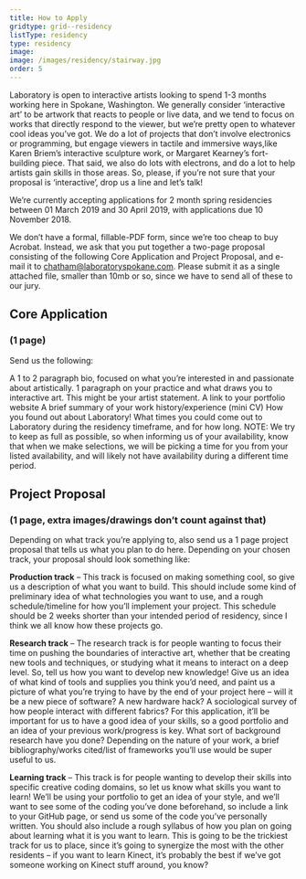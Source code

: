 ```yaml
---
title: How to Apply
gridtype: grid--residency
listType: residency
type: residency
image:
image: /images/residency/stairway.jpg
order: 5
---
```


Laboratory is open to interactive artists looking to spend 1-3 months working here in Spokane, Washington. We generally consider ‘interactive art’ to be artwork that reacts to people or live data, and we tend to focus on works that directly respond to the viewer, but we’re pretty open to whatever cool ideas you’ve got. We do a lot of projects that don’t involve electronics or programming, but engage viewers in tactile and immersive ways,like Karen Briem’s interactive sculpture work, or Margaret Kearney’s fort-building piece. That said, we also do lots with electrons, and do a lot to help artists gain skills in those areas. So, please, if you’re not sure that your proposal is ‘interactive’, drop us a line and let’s talk!

We’re currently accepting applications for 2 month spring residencies between 01 March 2019 and 30 April 2019, with applications due 10 November 2018.

We don’t have a formal, fillable-PDF form, since we’re too cheap to buy Acrobat. Instead, we ask that you put together a two-page proposal consisting of the following Core Application and Project Proposal, and e-mail it to chatham@laboratoryspokane.com. Please submit it as a single attached file, smaller than 10mb or so, since we have to send all of these to our jury.

## Core Application
### (1 page)

Send us the following:

A 1 to 2 paragraph bio, focused on what you’re interested in and passionate about artistically.
1 paragraph on your practice and what draws you to interactive art. This might be your artist statement.
A link to your portfolio website
A brief summary of your work history/experience (mini CV)
How you found out about Laboratory!
What times you could come out to Laboratory during the residency timeframe, and for how long.
NOTE: We try to keep as full as possible, so when informing us of your availability, know that when we make selections, we will be picking a time for you from your listed availability, and will likely not have availability during a different time period.

## Project Proposal
### (1 page, extra images/drawings don’t count against that)

Depending on what track you’re applying to, also send us a 1 page project proposal that tells us what you plan to do here. Depending on your chosen track, your proposal should look something like:

**Production track** –
This track is focused on making something cool, so give us a description of what you want to build. This should include some kind of preliminary idea of what technologies you want to use, and a rough schedule/timeline for how you’ll implement your project. This schedule should be 2 weeks shorter than your intended period of residency, since I think we all know how these projects go.

**Research track** –
The research track is for people wanting to focus their time on pushing the boundaries of interactive art, whether that be creating new tools and techniques, or studying what it means to interact on a deep level. So, tell us how you want to develop new knowledge! Give us an idea of what kind of tools and supplies you think you’d need, and paint us a picture of what you’re trying to have by the end of your project here – will it be a new piece of software? A new hardware hack? A sociological survey of how people interact with different fabrics? For this application, it’ll be important for us to have a good idea of your skills, so a good portfolio and an idea of your previous work/progress is key. What sort of background research have you done? Depending on the nature of your work, a brief bibliography/works cited/list of frameworks you’ll use would be super useful to us.

**Learning track** –
This track is for people wanting to develop their skills into specific creative coding domains, so let us know what skills you want to learn! We’ll be using your portfolio to get an idea of your style, and we’ll want to see some of the coding you’ve done beforehand, so include a link to your GitHub page, or send us some of the code you’ve personally written. You should also include a rough syllabus of how you plan on going about learning what it is you want to learn.
This is going to be the trickiest track for us to place, since it’s going to synergize the most with the other residents – if you want to learn Kinect, it’s probably the best if we’ve got someone working on Kinect stuff around, you know?